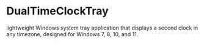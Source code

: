 # DualTimeClockTray
 lightweight Windows system tray application that displays a second clock in any timezone, designed for Windows 7, 8, 10, and 11.
